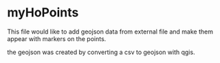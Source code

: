 ﻿# myHoPoints


This file would like to add geojson data from external file
and make them appear with markers on the points.

the geojson was created by converting a csv to geojson with qgis.
